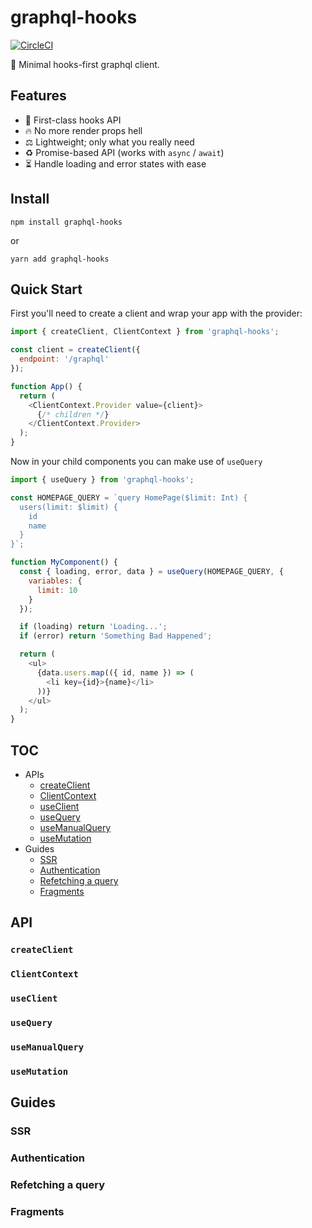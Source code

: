 # graphql-hooks

[![CircleCI](https://circleci.com/gh/nearform/graphql-hooks/tree/master.svg?style=svg)](https://circleci.com/gh/nearform/graphql-hooks/tree/master)

🎣 Minimal hooks-first graphql client.

## Features

- 🥇 First-class hooks API
- 🔥 No more render props hell
- ⚖️ Lightweight; only what you really need
- ️️♻️ Promise-based API (works with `async` / `await`)
- ⏳ Handle loading and error states with ease

## Install

`npm install graphql-hooks`

or

`yarn add graphql-hooks`

## Quick Start

First you'll need to create a client and wrap your app with the provider:

```js
import { createClient, ClientContext } from 'graphql-hooks';

const client = createClient({
  endpoint: '/graphql'
});

function App() {
  return (
    <ClientContext.Provider value={client}>
      {/* children */}
    </ClientContext.Provider>
  );
}
```

Now in your child components you can make use of `useQuery`

```js
import { useQuery } from 'graphql-hooks';

const HOMEPAGE_QUERY = `query HomePage($limit: Int) {
  users(limit: $limit) {
    id
    name
  }
}`;

function MyComponent() {
  const { loading, error, data } = useQuery(HOMEPAGE_QUERY, {
    variables: {
      limit: 10
    }
  });

  if (loading) return 'Loading...';
  if (error) return 'Something Bad Happened';

  return (
    <ul>
      {data.users.map(({ id, name }) => (
        <li key={id}>{name}</li>
      ))}
    </ul>
  );
}
```

## TOC

- APIs
  - [createClient](#createClient)
  - [ClientContext](#ClientContext)
  - [useClient](#useClient)
  - [useQuery](#useQuery)
  - [useManualQuery](#useManualQuery)
  - [useMutation](#useMutation)
- Guides
  - [SSR](#SSR)
  - [Authentication](#Authentication)
  - [Refetching a query](#Refetching-a-query)
  - [Fragments](#Fragments)

## API

### `createClient`

### `ClientContext`

### `useClient`

### `useQuery`

### `useManualQuery`

### `useMutation`

## Guides

### SSR

### Authentication

### Refetching a query

### Fragments
